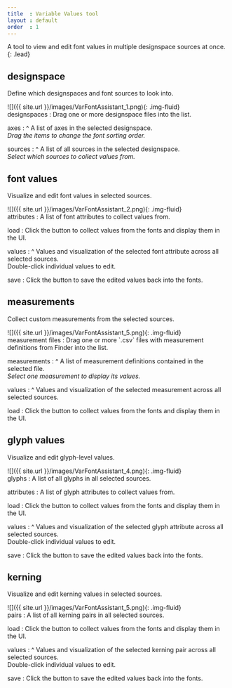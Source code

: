 ```yaml
---
title  : Variable Values tool
layout : default
order  : 1
---
```


A tool to view and edit font values in multiple designspace sources at once.
{: .lead}


designspace
-----------

Define which designspaces and font sources to look into.

<div class='row'>

<div class='col-sm' markdown='1'>
![]({{ site.url }}/images/VarFontAssistant_1.png){: .img-fluid}
</div>

<div class='col-sm' markdown='1'>
designspaces
: Drag one or more designspace files into the list.

axes
: ^
  A list of axes in the selected designspace.  
  *Drag the items to change the font sorting order.*

sources
: ^
  A list of all sources in the selected designspace.  
  *Select which sources to collect values from.*
</div>

</div>


font values
-----------

Visualize and edit font values in selected sources.

<div class='row'>

<div class='col-sm' markdown='1'>
![]({{ site.url }}/images/VarFontAssistant_2.png){: .img-fluid}
</div>

<div class='col-sm' markdown='1'>
attributes
: A list of font attributes to collect values from.

load
: Click the button to collect values from the fonts and display them in the UI.

values
: ^
  Values and visualization of the selected font attribute across all selected sources.  
  Double-click individual values to edit.

save
: Click the button to save the edited values back into the fonts.
</div>

</div>


measurements
------------

Collect custom measurements from the selected sources.

<div class='row'>

<div class='col-sm' markdown='1'>
![]({{ site.url }}/images/VarFontAssistant_5.png){: .img-fluid}
</div>

<div class='col-sm' markdown='1'>
measurement files
: Drag one or more `.csv` files with measurement definitions from Finder into the list.

measurements
: ^
  A list of measurement definitions contained in the selected file.  
  *Select one measurement to display its values.*

values
: ^
  Values and visualization of the selected measurement across all selected sources.  

load
: Click the button to collect values from the fonts and display them in the UI.
</div>

</div>


glyph values
------------

Visualize and edit glyph-level values.

<div class='row'>

<div class='col-sm' markdown='1'>
![]({{ site.url }}/images/VarFontAssistant_4.png){: .img-fluid}
</div>

<div class='col-sm' markdown='1'>
glyphs
: A list of all glyphs in all selected sources.

attributes
: A list of glyph attributes to collect values from.

load
: Click the button to collect values from the fonts and display them in the UI.

values
: ^
  Values and visualization of the selected glyph attribute across all selected sources.  
  Double-click individual values to edit.

save
: Click the button to save the edited values back into the fonts.
</div>

</div>


kerning
-------

Visualize and edit kerning values in selected sources.

<div class='row'>

<div class='col-sm' markdown='1'>
![]({{ site.url }}/images/VarFontAssistant_5.png){: .img-fluid}
</div>

<div class='col-sm' markdown='1'>
pairs
: A list of all kerning pairs in all selected sources.

load
: Click the button to collect values from the fonts and display them in the UI.

values
: ^
  Values and visualization of the selected kerning pair across all selected sources.  
  Double-click individual values to edit.

save
: Click the button to save the edited values back into the fonts.
</div>

</div>
